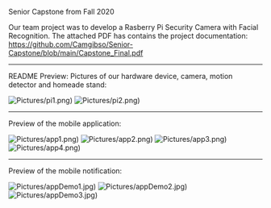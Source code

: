 Senior Capstone from Fall 2020


Our team project was to develop a Rasberry Pi Security Camera with Facial Recognition.
The attached PDF has contains the project documentation:
https://github.com/Camgibso/Senior-Capstone/blob/main/Capstone_Final.pdf



-----------------------------------------------------------------------------------
README Preview:
Pictures of our hardware device, camera, motion detector and homeade stand:



![Pictures/pi1.png)](Pictures/pi1.png) ![Pictures/pi2.png)](Pictures/pi2.png)




-----------------------------------------------------------------------------------
Preview of the mobile application:


![Pictures/app1.png)](Pictures/app1.png)
![Pictures/app2.png)](Pictures/app2.png)
![Pictures/app3.png)](Pictures/app3.png)
![Pictures/app4.png)](Pictures/app4.png)




-----------------------------------------------------------------------------------
Preview of the mobile notification:


![Pictures/appDemo1.jpg)](Pictures/appDemo1.jpg)
![Pictures/appDemo2.jpg)](Pictures/appDemo2.jpg)
![Pictures/appDemo3.jpg)](Pictures/appDemo3.jpg)
